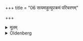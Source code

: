 +++
title = "06 सायमाहुत्युपक्रमं परिचरणम्"

+++

<details><summary>मूलम्</summary>

सायमाहुत्युपक्रमं परिचरणम् ६
</details>

<details><summary>Oldenberg</summary>

6. The service (at that sacred domestic fire) begins with an evening oblation.
</details>
